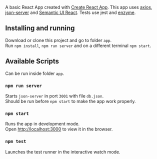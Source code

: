 A basic React App created with [Create React App](https://github.com/facebook/create-react-app). This app uses [axios](https://github.com/axios/axios), [json-server](https://github.com/typicode/json-server) and [Semantic UI React](https://react.semantic-ui.com/). Tests use jest and [enzyme](https://github.com/airbnb/enzyme).

## Installing and running

Download or clone this project and go to folder `app`.<br>
Run `npm install`, `npm run server` and on a different terminal `npm start`.

## Available Scripts

Can be run inside folder `app`.

### `npm run server`
Starts `json-server` in port `3001` with file `db.json`.<br>
Should be run before `npm start` to make the app work properly.

### `npm start`

Runs the app in development mode.<br>
Open [http://localhost:3000](http://localhost:3000) to view it in the browser.

### `npm test`

Launches the test runner in the interactive watch mode.
